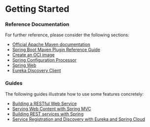 # Getting Started

### Reference Documentation

For further reference, please consider the following sections:

* [Official Apache Maven documentation](https://maven.apache.org/guides/index.html)
* [Spring Boot Maven Plugin Reference Guide](https://docs.spring.io/spring-boot/docs/2.7.9-SNAPSHOT/maven-plugin/reference/html/)
* [Create an OCI image](https://docs.spring.io/spring-boot/docs/2.7.9-SNAPSHOT/maven-plugin/reference/html/#build-image)
* [Spring Configuration Processor](https://docs.spring.io/spring-boot/docs/2.7.9-SNAPSHOT/reference/htmlsingle/#appendix.configuration-metadata.annotation-processor)
* [Spring Web](https://docs.spring.io/spring-boot/docs/2.7.9-SNAPSHOT/reference/htmlsingle/#web)
* [Eureka Discovery Client](https://docs.spring.io/spring-cloud-netflix/docs/current/reference/html/#service-discovery-eureka-clients)

### Guides

The following guides illustrate how to use some features concretely:

* [Building a RESTful Web Service](https://spring.io/guides/gs/rest-service/)
* [Serving Web Content with Spring MVC](https://spring.io/guides/gs/serving-web-content/)
* [Building REST services with Spring](https://spring.io/guides/tutorials/rest/)
* [Service Registration and Discovery with Eureka and Spring Cloud](https://spring.io/guides/gs/service-registration-and-discovery/)

